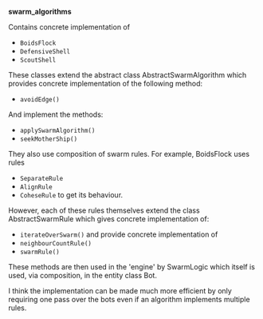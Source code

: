 **swarm_algorithms**

Contains concrete implementation of 
* `BoidsFlock`
* `DefensiveShell`
* `ScoutShell`

These classes extend the abstract class AbstractSwarmAlgorithm which provides
concrete implementation of the following method:
* `avoidEdge()`

And implement the methods:
* `applySwarmAlgorithm()`
* `seekMotherShip()`

They also use composition of swarm rules. For example, BoidsFlock uses rules 
* `SeparateRule`
* `AlignRule`
* `CoheseRule` 
to get its behaviour.

However, each of these rules themselves extend the class AbstractSwarmRule 
which gives concrete implementation of:
* `iterateOverSwarm()`
and provide concrete implementation of 
* `neighbourCountRule()`
* `swarmRule()`

These methods are then used in the 'engine' by SwarmLogic which itself is 
used, via composition, in the entity class Bot.

I think the implementation can be made much more efficient by only requiring 
one pass over the bots even if an algorithm implements multiple rules.
